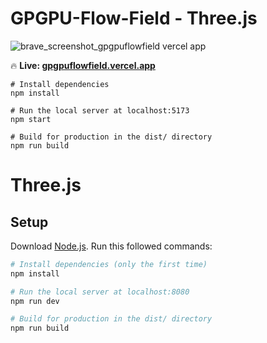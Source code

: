 # GPGPU-Flow-Field - Three.js
![brave_screenshot_gpgpuflowfield vercel app](https://github.com/user-attachments/assets/681ede67-706c-445d-a904-e11030c14c3d)


🔥 **Live: [gpgpuflowfield.vercel.app](https://gpgpuflowfield.vercel.app/)**

```
# Install dependencies
npm install

# Run the local server at localhost:5173
npm start

# Build for production in the dist/ directory
npm run build
```
# Three.js

## Setup
Download [Node.js](https://nodejs.org/en/download/).
Run this followed commands:

``` bash
# Install dependencies (only the first time)
npm install

# Run the local server at localhost:8080
npm run dev

# Build for production in the dist/ directory
npm run build
```
